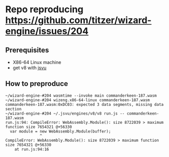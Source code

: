 # Repo reproducing https://github.com/titzer/wizard-engine/issues/204

## Prerequisites
- X86-64 Linux machine
- get v8 with [jsvu](https://github.com/GoogleChromeLabs/jsvu)

## How to preproduce

```
~/wizard-engine-#204 wasmtime --invoke main commanderkeen-187.wasm
~/wizard-engine-#204 wizeng.x86-64-linux commanderkeen-187.wasm
commanderkeen-187.wasm:0xDC03: expected 3 data segments, missing data section
~/wizard-engine-#204 ~/.jsvu/engines/v8/v8 run.js -- commanderkeen-187.wasm
run.js:94: CompileError: WebAssembly.Module(): size 8722039 > maximum function size 7654321 @+56330
  var module = new WebAssembly.Module(buffer);
               ^
CompileError: WebAssembly.Module(): size 8722039 > maximum function size 7654321 @+56330
    at run.js:94:16
```
